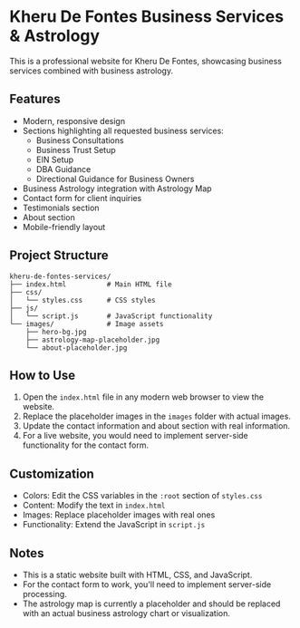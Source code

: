 # Kheru De Fontes Business Services & Astrology

This is a professional website for Kheru De Fontes, showcasing business services combined with business astrology.

## Features

- Modern, responsive design
- Sections highlighting all requested business services:
  - Business Consultations
  - Business Trust Setup
  - EIN Setup
  - DBA Guidance
  - Directional Guidance for Business Owners
- Business Astrology integration with Astrology Map
- Contact form for client inquiries
- Testimonials section
- About section
- Mobile-friendly layout

## Project Structure

```
kheru-de-fontes-services/
├── index.html          # Main HTML file
├── css/
│   └── styles.css      # CSS styles
├── js/
│   └── script.js       # JavaScript functionality
└── images/             # Image assets
    ├── hero-bg.jpg
    ├── astrology-map-placeholder.jpg
    └── about-placeholder.jpg
```

## How to Use

1. Open the `index.html` file in any modern web browser to view the website.
2. Replace the placeholder images in the `images` folder with actual images.
3. Update the contact information and about section with real information.
4. For a live website, you would need to implement server-side functionality for the contact form.

## Customization

- Colors: Edit the CSS variables in the `:root` section of `styles.css`
- Content: Modify the text in `index.html`
- Images: Replace placeholder images with real ones
- Functionality: Extend the JavaScript in `script.js`

## Notes

- This is a static website built with HTML, CSS, and JavaScript.
- For the contact form to work, you'll need to implement server-side processing.
- The astrology map is currently a placeholder and should be replaced with an actual business astrology chart or visualization.
